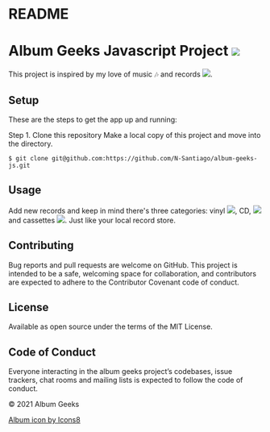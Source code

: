 # README

# Album Geeks Javascript Project <img src="https://img.icons8.com/external-those-icons-lineal-color-those-icons/24/000000/external-vinyl-music-audio-those-icons-lineal-color-those-icons.png"/>
This project is inspired by my love of music :notes: and records <img src="https://img.icons8.com/external-dreamstale-green-shadow-dreamstale/16/000000/external-vinyl-technology-dreamstale-green-shadow-dreamstale.png"/>. 

## Setup
These are the steps to get the app up and running:

Step 1. Clone this repository Make a local copy of this project and move into the directory.

```$ git clone git@github.com:https://github.com/N-Santiago/album-geeks-js.git``` 

## Usage
Add new records and keep in mind there's three categories: vinyl <img src="https://img.icons8.com/external-kiranshastry-solid-kiranshastry/16/000000/external-vinyl-music-kiranshastry-solid-kiranshastry.png"/>, CD, <img src="https://img.icons8.com/ios-glyphs/16/000000/cd--v1.png"/> and cassettes <img src="https://img.icons8.com/external-those-icons-lineal-color-those-icons/16/000000/external-cassette-music-audio-those-icons-lineal-color-those-icons-1.png"/>. Just like your local record store.

## Contributing
Bug reports and pull requests are welcome on GitHub. This project is intended to be a safe, welcoming space for collaboration, and contributors are expected to adhere to the Contributor Covenant code of conduct.

## License
Available as open source under the terms of the MIT License.

## Code of Conduct
Everyone interacting in the album geeks project’s codebases, issue trackers, chat rooms and mailing lists is expected to follow the code of conduct.

© 2021 Album Geeks

<a href="https://icons8.com/icon/GObamiv1ZJcC/album">Album icon by Icons8</a>

